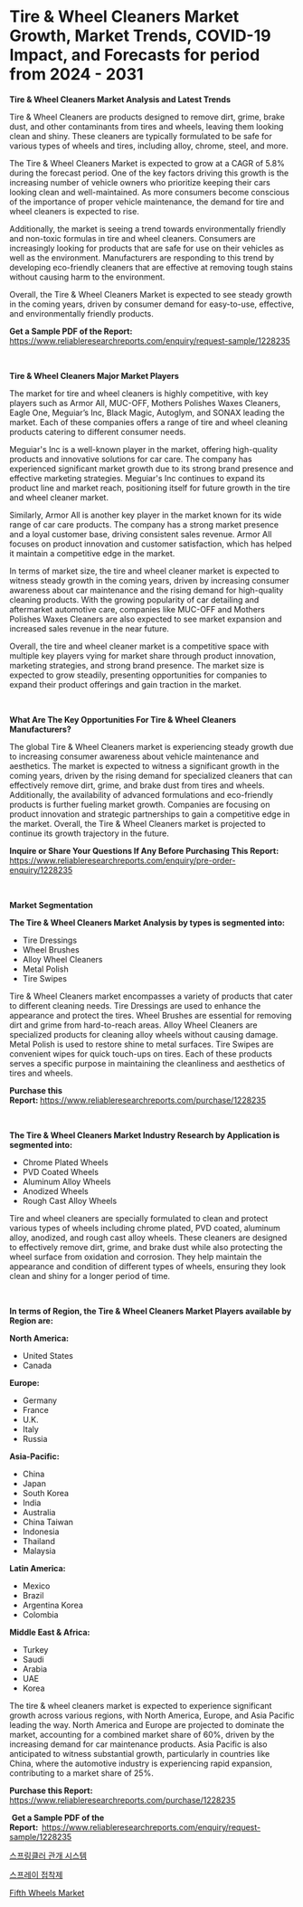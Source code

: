 <p><h1>Tire & Wheel Cleaners Market Growth, Market Trends, COVID-19 Impact, and Forecasts for period from 2024 - 2031</h1></p><p><strong>Tire & Wheel Cleaners Market Analysis and Latest Trends</strong></p>
<p><p>Tire & Wheel Cleaners are products designed to remove dirt, grime, brake dust, and other contaminants from tires and wheels, leaving them looking clean and shiny. These cleaners are typically formulated to be safe for various types of wheels and tires, including alloy, chrome, steel, and more.</p><p>The Tire & Wheel Cleaners Market is expected to grow at a CAGR of 5.8% during the forecast period. One of the key factors driving this growth is the increasing number of vehicle owners who prioritize keeping their cars looking clean and well-maintained. As more consumers become conscious of the importance of proper vehicle maintenance, the demand for tire and wheel cleaners is expected to rise.</p><p>Additionally, the market is seeing a trend towards environmentally friendly and non-toxic formulas in tire and wheel cleaners. Consumers are increasingly looking for products that are safe for use on their vehicles as well as the environment. Manufacturers are responding to this trend by developing eco-friendly cleaners that are effective at removing tough stains without causing harm to the environment.</p><p>Overall, the Tire & Wheel Cleaners Market is expected to see steady growth in the coming years, driven by consumer demand for easy-to-use, effective, and environmentally friendly products.</p></p>
<p><strong>Get a Sample PDF of the Report:&nbsp;</strong> <a href="https://www.reliableresearchreports.com/enquiry/request-sample/1228235">https://www.reliableresearchreports.com/enquiry/request-sample/1228235</a></p>
<p>&nbsp;</p>
<p><strong>Tire & Wheel Cleaners Major Market Players</strong></p>
<p><p>The market for tire and wheel cleaners is highly competitive, with key players such as Armor All, MUC-OFF, Mothers Polishes Waxes Cleaners, Eagle One, Meguiar’s Inc, Black Magic, Autoglym, and SONAX leading the market. Each of these companies offers a range of tire and wheel cleaning products catering to different consumer needs.</p><p>Meguiar's Inc is a well-known player in the market, offering high-quality products and innovative solutions for car care. The company has experienced significant market growth due to its strong brand presence and effective marketing strategies. Meguiar's Inc continues to expand its product line and market reach, positioning itself for future growth in the tire and wheel cleaner market.</p><p>Similarly, Armor All is another key player in the market known for its wide range of car care products. The company has a strong market presence and a loyal customer base, driving consistent sales revenue. Armor All focuses on product innovation and customer satisfaction, which has helped it maintain a competitive edge in the market.</p><p>In terms of market size, the tire and wheel cleaner market is expected to witness steady growth in the coming years, driven by increasing consumer awareness about car maintenance and the rising demand for high-quality cleaning products. With the growing popularity of car detailing and aftermarket automotive care, companies like MUC-OFF and Mothers Polishes Waxes Cleaners are also expected to see market expansion and increased sales revenue in the near future.</p><p>Overall, the tire and wheel cleaner market is a competitive space with multiple key players vying for market share through product innovation, marketing strategies, and strong brand presence. The market size is expected to grow steadily, presenting opportunities for companies to expand their product offerings and gain traction in the market.</p></p>
<p>&nbsp;</p>
<p><strong>What Are The Key Opportunities For Tire & Wheel Cleaners Manufacturers?</strong></p>
<p><p>The global Tire & Wheel Cleaners market is experiencing steady growth due to increasing consumer awareness about vehicle maintenance and aesthetics. The market is expected to witness a significant growth in the coming years, driven by the rising demand for specialized cleaners that can effectively remove dirt, grime, and brake dust from tires and wheels. Additionally, the availability of advanced formulations and eco-friendly products is further fueling market growth. Companies are focusing on product innovation and strategic partnerships to gain a competitive edge in the market. Overall, the Tire & Wheel Cleaners market is projected to continue its growth trajectory in the future.</p></p>
<p><strong>Inquire or Share Your Questions If Any Before Purchasing This Report:</strong> <a href="https://www.reliableresearchreports.com/enquiry/pre-order-enquiry/1228235">https://www.reliableresearchreports.com/enquiry/pre-order-enquiry/1228235</a></p>
<p>&nbsp;</p>
<p><strong>Market Segmentation</strong></p>
<p><strong>The Tire & Wheel Cleaners Market Analysis by types is segmented into:</strong></p>
<p><ul><li>Tire Dressings</li><li>Wheel Brushes</li><li>Alloy Wheel Cleaners</li><li>Metal Polish</li><li>Tire Swipes</li></ul></p>
<p><p>Tire & Wheel Cleaners market encompasses a variety of products that cater to different cleaning needs. Tire Dressings are used to enhance the appearance and protect the tires. Wheel Brushes are essential for removing dirt and grime from hard-to-reach areas. Alloy Wheel Cleaners are specialized products for cleaning alloy wheels without causing damage. Metal Polish is used to restore shine to metal surfaces. Tire Swipes are convenient wipes for quick touch-ups on tires. Each of these products serves a specific purpose in maintaining the cleanliness and aesthetics of tires and wheels.</p></p>
<p><strong>Purchase this Report:&nbsp;</strong><a href="https://www.reliableresearchreports.com/purchase/1228235">https://www.reliableresearchreports.com/purchase/1228235</a></p>
<p>&nbsp;</p>
<p><strong>The Tire & Wheel Cleaners Market Industry Research by Application is segmented into:</strong></p>
<p><ul><li>Chrome Plated Wheels</li><li>PVD Coated Wheels</li><li>Aluminum Alloy Wheels</li><li>Anodized Wheels</li><li>Rough Cast Alloy Wheels</li></ul></p>
<p><p>Tire and wheel cleaners are specially formulated to clean and protect various types of wheels including chrome plated, PVD coated, aluminum alloy, anodized, and rough cast alloy wheels. These cleaners are designed to effectively remove dirt, grime, and brake dust while also protecting the wheel surface from oxidation and corrosion. They help maintain the appearance and condition of different types of wheels, ensuring they look clean and shiny for a longer period of time.</p></p>
<p>&nbsp;</p>
<p><strong>In terms of Region, the Tire & Wheel Cleaners Market Players available by Region are:</strong></p>
<p>
    <p> <strong> North America: </strong>
        <ul>
            <li>United States</li>
            <li>Canada</li>
        </ul>
        </p> 
    <p> <strong> Europe: </strong>
        <ul>
            <li>Germany</li>
            <li>France</li>
            <li>U.K.</li>
            <li>Italy</li>
            <li>Russia</li>
        </ul>
        </p> 
    <p> <strong> Asia-Pacific: </strong>
        <ul>
            <li>China</li>
            <li>Japan</li>
            <li>South Korea</li>
            <li>India</li>
            <li>Australia</li>
            <li>China Taiwan</li>
            <li>Indonesia</li>
            <li>Thailand</li>
            <li>Malaysia</li>
        </ul>
        </p> 
    <p> <strong> Latin America: </strong>
        <ul>
            <li>Mexico</li>
            <li>Brazil</li>
            <li>Argentina Korea</li>
            <li>Colombia</li>
        </ul>
        </p> 
    <p> <strong> Middle East & Africa: </strong>
        <ul>
            <li>Turkey</li>
            <li>Saudi</li>
            <li>Arabia</li>
            <li>UAE</li>
            <li>Korea</li>
        </ul>
    </p>
    </p>
<p><p>The tire & wheel cleaners market is expected to experience significant growth across various regions, with North America, Europe, and Asia Pacific leading the way. North America and Europe are projected to dominate the market, accounting for a combined market share of 60%, driven by the increasing demand for car maintenance products. Asia Pacific is also anticipated to witness substantial growth, particularly in countries like China, where the automotive industry is experiencing rapid expansion, contributing to a market share of 25%.</p></p>
<p><strong>Purchase this Report: </strong><a href="https://www.reliableresearchreports.com/purchase/1228235">https://www.reliableresearchreports.com/purchase/1228235</a></p>
<p>&nbsp;<strong>Get a Sample PDF of the Report:&nbsp;&nbsp;</strong><a href="https://www.reliableresearchreports.com/enquiry/request-sample/1228235">https://www.reliableresearchreports.com/enquiry/request-sample/1228235</a></p>
<p><strong></strong></p>
<p><p><a href="https://medium.com/@duttgfgzg7325/%EB%AC%BC%EB%B6%84%EB%AC%B4-%EA%B4%80%EA%B0%9C%EC%8B%9C%EC%8A%A4%ED%85%9C-%EC%8B%9C%EC%9E%A5-%EC%9D%B8%EC%82%AC%EC%9D%B4%ED%8A%B8-%EC%8B%9C%EC%9E%A5-%ED%8A%B8%EB%A0%8C%EB%93%9C-%EC%84%B1%EC%9E%A5-%EC%98%88%EC%B8%A1-2024%EC%97%90%EC%84%9C-2031%EB%85%84%EA%B9%8C%EC%A7%80-e2312c817629">스프링클러 관개 시스템</a></p><p><a href="https://medium.com/@duttgfgzg7325/%EC%8A%A4%ED%94%84%EB%A0%88%EC%9D%B4-%EC%A0%91%EC%B0%A9%EC%A0%9C-%EC%8B%9C%EC%9E%A5-%EA%B2%BD%EC%9F%81-%EB%B6%84%EC%84%9D-%EC%8B%9C%EC%9E%A5-%EB%8F%99%ED%96%A5-%EB%B0%8F-2031%EB%85%84%EA%B9%8C%EC%A7%80%EC%9D%98-%EC%98%88%EC%B8%A1-d174e30d2374">스프레이 접착제</a></p><p><a href="https://github.com/nicholepatriciadoylenwnrjr0/Market-Research-Report-List-1/blob/main/fifth-wheels-market.md">Fifth Wheels Market</a></p></p>